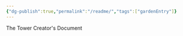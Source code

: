 ```yaml
---
{"dg-publish":true,"permalink":"/readme/","tags":["gardenEntry"]}
---
```


The Tower Creator's Document

